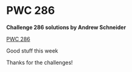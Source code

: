 # PWC 286

**Challenge 286 solutions by Andrew Schneider**

[PWC 286](https://theweeklychallenge.org/blog/perl-weekly-challenge-286/)

Good stuff this week

Thanks for the challenges!
